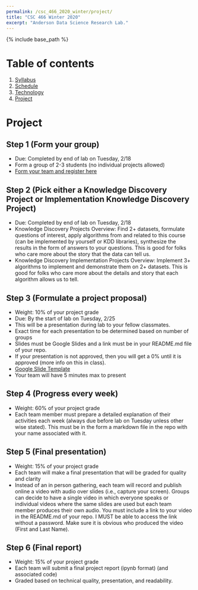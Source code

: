 ```yaml
---
permalink: /csc_466_2020_winter/project/
title: "CSC 466 Winter 2020"
excerpt: "Anderson Data Science Research Lab."
---
```


{% include base_path %}

# Table of contents
1. [Syllabus](/csc_466_2020_winter/)
2. [Schedule](/csc_466_2020_winter/schedule/)
3. [Technology](/csc_466_2020_winter/technology/)
4. [Project](/csc_466_2020_winter/project/)

# Project
## Step 1 (Form your group)
* Due: Completed by end of lab on Tuesday, 2/18
* Form a group of 2-3 students (no individual projects allowed)
* <a href="https://classroom.github.com/g/NCLnE38D">Form your team and register here</a>


## Step 2 (Pick either a Knowledge Discovery Project or Implementation Knowledge Discovery Project)
* Due: Completed by end of lab on Tuesday, 2/18
* Knowledge Discovery Projects Overview: Find 2+ datasets, formulate questions of interest, apply algorithms from and related to this course (can be implemented by yourself or KDD libraries), synthesize the results in the form of answers to your questions. This is good for folks who care more about the story that the data can tell us.
* Knowledge Discovery Implementation Projects Overview: Implement 3+ algorithms to implement and demonstrate them on 2+ datasets. This is good for folks who care more about the details and story that each algorithm allows us to tell.

## Step 3 (Formulate a project proposal)
* Weight: 10% of your project grade
* Due: By the start of lab on Tuesday, 2/25
* This will be a presentation during lab to your fellow classmates.
* Exact time for each presentation to be determined based on number of groups
* Slides must be Google Slides and a link must be in your README.md file of your repo.
* If your presentation is not approved, then you will get a 0% until it is approved (more info on this in class).
* <a href="https://docs.google.com/presentation/d/1oKMsTXk5NauIilkKe2tVvZleuEkYZ_C_SHp2jUooaCA/edit?usp=sharing">Google Slide Template</a>
* Your team will have 5 minutes max to present

## Step 4 (Progress every week)
* Weight: 60% of your project grade
* Each team member must prepare a detailed explanation of their activities each week (always due before lab on Tuesday unless other wise stated). This must be in the form a markdown file in the repo with your name associated with it.

## Step 5 (Final presentation)
* Weight: 15% of your project grade
* Each team will make a final presentation that will be graded for quality and clarity
* Instead of an in person gathering, each team will record and publish online a video with audio over slides (i.e., capture your screen). Groups can decide to have a single video in which everyone speaks or individual videos where the same slides are used but each team member produces their own audio. You must include a link to your video in the README.md of your repo. I MUST be able to access the link without a password. Make sure it is obvious who produced the video (First and Last Name).

## Step 6 (Final report)
* Weight: 15% of your project grade
* Each team will submit a final project report (ipynb format) (and associated code)
* Graded based on technical quality, presentation, and readability.
